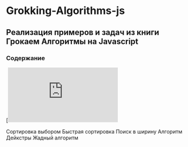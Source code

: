 # Grokking-Algorithms-js

## Реализация примеров и задач из книги Грокаем Алгоритмы на Javascript

### Содержание
[![Бинарный поискт](https://github.com/Oleeesya/Grokking-Algorithms-js/blob/main/binary_search.js)

Сортировка выбором
Быстрая сортировка
Поиск в ширину
Алгоритм Дейкстры
Жадный алгоритм
